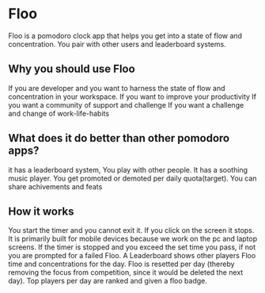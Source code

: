 # Floo
Floo is a pomodoro clock app that helps you get into a state of flow and concentration. You pair with other users and leaderboard systems.

## Why you should use Floo
If you are developer and you want to harness the state of flow and concentration in your workspace.
If you want to improve your productivity
If you want a community of support and challenge
If you want a challenge and change of work-life-habits

## What does it do better than other pomodoro apps? 
it has a leaderboard system, You play with other people.
It has a soothing music player.
You get promoted or demoted per daily quota(target).
You can share achivements and feats

## How it works
You start the timer and you cannot exit it. If you click on the screen it stops. 
It is primarily built for mobile devices because we work on the pc and laptop screens.
If the timer is stopped and you exceed the set time you pass, if not you are prompted for a failed Floo. 
A Leaderboard shows other players Floo time and concentrations for the day.
Floo is resetted per day (thereby removing the focus from competition, since it would be deleted the next day).
Top players per day are ranked and given a floo badge.

